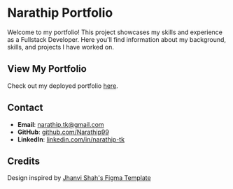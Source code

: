 # Narathip Portfolio

Welcome to my portfolio! This project showcases my skills and experience as a Fullstack Developer. Here you'll find information about my background, skills, and projects I have worked on.

## View My Portfolio
Check out my deployed portfolio [here](https://narathip.xyz/).

## Contact
- **Email**: narathip.tk@gmail.com
- **GitHub**: [github.com/Narathip99](https://github.com/Narathip99)
- **LinkedIn**: [linkedin.com/in/narathip-tk](https://www.linkedin.com/in/narathip-tk/)

## Credits
Design inspired by [Jhanvi Shah's Figma Template](https://www.figma.com/community/file/1318529372146880502/illustration-based-portfolio-website-template?searchSessionId=lybakuga-6gddtq74e4u)

